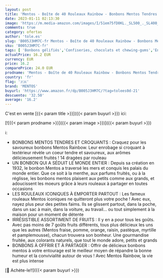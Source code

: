 ```yaml
---
layout: post
title: 'Mentos - Boîte de 40 Rouleaux Rainbow - Bonbons Mentos Tendres et Croquants  7 Fruits Assortis - Fraise  Pomme  Orange  Raisin  Pastèque  Myrtille  Pamplemousse - Rouleaux Classiques à Partager'
date: 2023-01-11 02:13:30
image: 'https://m.media-amazon.com/images/I/51em75fD0KL._SL500_._SL400_.jpg'
comments: true
category: ofertas
author: 'tole.es'
slug: 'B005J3HM7C-fr Mentos - Boîte de 40 Rouleaux Rainbow - Bonbons Mentos...'
sku: 'B005J3HM7C-fr'
tags: [ 'Bonbons gélifiés','Confiseries, chocolats et chewing-gums','En-cas et friandises','Epicerie','mentos','Épicerie','🇫🇷', ]
actualPrice: 16.2 EUR
currency: EUR
price: 16.2
comparePrice: 24.0 EUR
prodname: 'Mentos - Boîte de 40 Rouleaux Rainbow - Bonbons Mentos Tendres et Croquants  7 Fruits Assortis - Fraise  Pomme  Orange  Raisin  Pastèque  Myrtille  Pamplemousse - Rouleaux Classiques à Partager'
country: 'fr'
flag: '🇫🇷'
brand: 'MENTOS'
buyurl: 'https://www.amazon.fr/dp/B005J3HM7C/?tag=tolees0d-21'
descuento: '32.50'
average: '16.2'
---
```


C'est en vente [{{< param title >}}]({{< param buyurl >}}) ici:

[![{{< param prodname >}}]({{< param image >}})]({{< param buyurl >}})

ℹ️:

- BONBONS MENTOS TENDRES ET CROQUANTS : Craquez pour les savoureux bonbons Mentos Rainbow. Leur enrobage si croquant à lextérieur révèle un coeur tendre et savoureux, aux arômes délicieusement fruités ! 14 dragées par rouleau
- UN BONBON QUI A SÉDUIT LE MONDE ENTIER : Depuis sa création en 1932, le bonbon Mentos a traversé les mers et conquis les palais du monde entier. Que ce soit à la menthe, aux parfums fruités, ou à la réglisse, les bonbons mentos plaisent aux petits comme aux grands, et adoucissent les moeurs grâce à leurs rouleaux à partager en toutes occasions
- LES ROULEAUX ICONIQUES À EMPORTER PARTOUT : Les fameux rouleaux Mentos iconiques ne quitteront plus votre poche ! Avec eux, nayez plus peur des petites faims. Ils se glissent partout, dans la poche, dans un sac à main, dans la voiture, au travail… ou tout simplement à la maison pour un moment de détente
- IRRÉSISTIBLE ASSORTIMENT DE FRUITS : Il y en a pour tous les goûts. Avec pas moins de 7 goûts fruits différents, tous plus délicieux les uns que les autres (Mentos fraise, pomme, orange, raisin, pastèque, myrtille et pamplemousse), chacun trouvera son bonheur. Une gourmandise fruitée, aux colorants naturels, que tout le monde adore, petits et grands
- BONBONS À OFFRIR ET À PARTAGER : Offrir de délicieux bonbons mentos à votre entourage est le meilleur moyen de répandre la bonne humeur et la convivialité autour de vous ! Avec Mentos Rainbow, la vie est plus intense

[🛒 Achète-le!!]({{< param buyurl >}})
